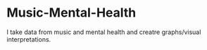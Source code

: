 # Music-Mental-Health
I take data from music and mental health and creatre graphs/visual interpretations.
